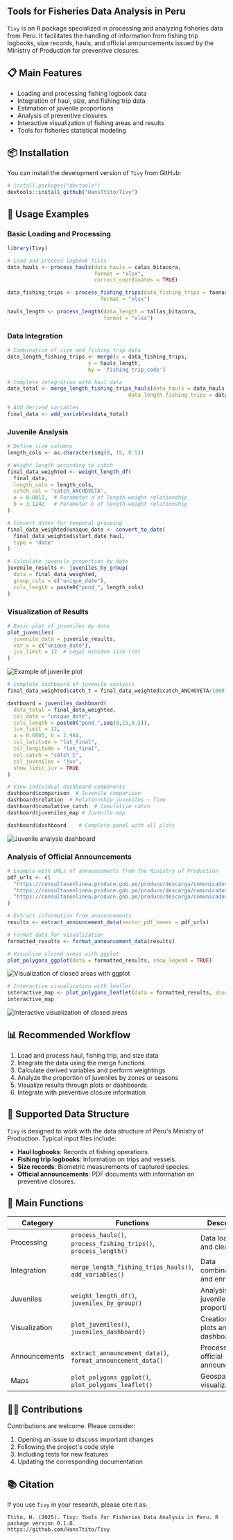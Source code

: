 ## Tools for Fisheries Data Analysis in Peru

`Tivy` is an R package specialized in processing and analyzing fisheries data from Peru. It facilitates the handling of information from fishing trip logbooks, size records, hauls, and official announcements issued by the Ministry of Production for preventive closures.

## 📋 Main Features

- Loading and processing fishing logbook data
- Integration of haul, size, and fishing trip data
- Estimation of juvenile proportions
- Analysis of preventive closures
- Interactive visualization of fishing areas and results
- Tools for fisheries statistical modeling

## 📦 Installation

You can install the development version of `Tivy` from GitHub:

```r
# install.packages("devtools")
devtools::install_github("HansTtito/Tivy")
```

## 🚀 Usage Examples

### Basic Loading and Processing

```r
library(Tivy)

# Load and process logbook files
data_hauls <- process_hauls(data_hauls = calas_bitacora, 
                            format = "xlsx", 
                            correct_coordinates = TRUE)

data_fishing_trips <- process_fishing_trips(data_fishing_trips = faenas_bitacora, 
                              format = "xlsx")

hauls_length <- process_length(data_length = tallas_bitacora, 
                               format = "xlsx")
```

### Data Integration

```r
# Combination of size and fishing trip data
data_length_fishing_trips <- merge(x = data_fishing_trips, 
                          y = hauls_length, 
                          by = 'fishing_trip_code')

# Complete integration with haul data
data_total <- merge_length_fishing_trips_hauls(data_hauls = data_hauls, 
                                       data_length_fishing_trips = data_length_fishing_trips)

# Add derived variables
final_data <- add_variables(data_total)
```

### Juvenile Analysis

```r
# Define size columns
length_cols <- as.character(seq(8, 15, 0.5))

# Weight length according to catch
final_data_weighted <- weight_length_df(
  final_data, 
  length_cols = length_cols, 
  catch_col = 'catch_ANCHOVETA', 
  a = 0.0012,  # Parameter a of length-weight relationship
  b = 3.1242   # Parameter b of length-weight relationship
)

# Convert dates for temporal grouping
final_data_weighted$unique_date <- convert_to_date(
  final_data_weighted$start_date_haul, 
  type = "date"
)

# Calculate juvenile proportion by date
juvenile_results <- juveniles_by_group(
  data = final_data_weighted, 
  group_cols = c("unique_date"), 
  cols_length = paste0("pond_", length_cols)
)
```

### Visualization of Results

```r
# Basic plot of juveniles by date
plot_juveniles(
  juvenile_data = juvenile_results, 
  var_x = c("unique_date"),
  juv_limit = 12  # Legal minimum size (cm)
)
```

![Example of juvenile plot](man/figures/ejemplo_juveniles.png)

```r
# Complete dashboard of juvenile analysis
final_data_weighted$catch_t = final_data_weighted$catch_ANCHOVETA/1000

dashboard = juveniles_dashboard(
  data_total = final_data_weighted,
  col_date = "unique_date", 
  cols_length = paste0("pond_",seq(8,15,0.5)), 
  juv_limit = 12,
  a = 0.0001, b = 2.984, 
  col_latitude = "lat_final",
  col_longitude = "lon_final", 
  col_catch = "catch_t",
  col_juveniles = "juv",
  show_limit_juv = TRUE
)

# View individual dashboard components
dashboard$comparison  # Juvenile comparison
dashboard$relation  # Relationship juveniles ~ Time
dashboard$cumulative_catch  # Cumulative catch
dashboard$juveniles_map # Juvenile map

dashboard$dashboard    # Complete panel with all plots
```

![Juvenile analysis dashboard](man/figures/dashboard_juveniles.png)

### Analysis of Official Announcements

```r
# Example with URLs of announcements from the Ministry of Production
pdf_urls <- c(
  "https://consultasenlinea.produce.gob.pe/produce/descarga/comunicados/dgsfs/1542_comunicado1.pdf",
  "https://consultasenlinea.produce.gob.pe/produce/descarga/comunicados/dgsfs/1478_comunicado1.pdf",
  "https://consultasenlinea.produce.gob.pe/produce/descarga/comunicados/dgsfs/1468_comunicado1.pdf"
)

# Extract information from announcements
results <- extract_announcement_data(vector_pdf_names = pdf_urls)

# Format data for visualization
formatted_results <- format_announcement_data(results)

# Visualize closed areas with ggplot
plot_polygons_ggplot(data = formatted_results, show_legend = TRUE)
```

![Visualization of closed areas with ggplot](man/figures/poligonos_ggplot.png)

```r
# Interactive visualization with leaflet
interactive_map <- plot_polygons_leaflet(data = formatted_results, show_legend = TRUE)
interactive_map
```

![Interactive visualization of closed areas](man/figures/poligonos_leaflet.png)

## 📊 Recommended Workflow

1. Load and process haul, fishing trip, and size data
2. Integrate the data using the merge functions
3. Calculate derived variables and perform weightings
4. Analyze the proportion of juveniles by zones or seasons
5. Visualize results through plots or dashboards
6. Integrate with preventive closure information

## 📄 Supported Data Structure

`Tivy` is designed to work with the data structure of Peru's Ministry of Production. Typical input files include:

- **Haul logbooks**: Records of fishing operations.
- **Fishing trip logbooks**: Information on trips and vessels.
- **Size records**: Biometric measurements of captured species.
- **Official announcements**: PDF documents with information on preventive closures.

## 🔧 Main Functions

| Category | Functions | Description |
|-----------|-----------|-------------|
| Processing | `process_hauls()`, `process_fishing_trips()`, `process_length()` | Data loading and cleaning |
| Integration | `merge_length_fishing_trips_hauls()`, `add_variables()` | Data combination and enrichment |
| Juveniles | `weight_length_df()`, `juveniles_by_group()` | Analysis of juvenile proportions |
| Visualization | `plot_juveniles()`, `juveniles_dashboard()` | Creation of plots and dashboards |
| Announcements | `extract_announcement_data()`, `format_announcement_data()` | Processing of official announcements |
| Maps | `plot_polygons_ggplot()`, `plot_polygons_leaflet()` | Geospatial visualization |

## 👩‍💻 Contributions

Contributions are welcome. Please consider:

1. Opening an issue to discuss important changes
2. Following the project's code style
3. Including tests for new features
4. Updating the corresponding documentation

## 📚 Citation

If you use `Tivy` in your research, please cite it as:

```
Ttito, H. (2025). Tivy: Tools for Fisheries Data Analysis in Peru. R package version 0.1.0.
https://github.com/HansTtito/Tivy
```